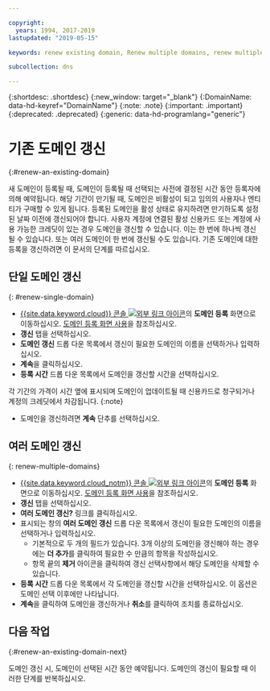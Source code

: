 ```yaml
---

copyright:
  years: 1994, 2017-2019
lastupdated: "2019-05-15"

keywords: renew existing domain, Renew multiple domains, renew multiple existing domains

subcollection: dns

---
```


{:shortdesc: .shortdesc}
{:new_window: target="_blank"}
{:DomainName: data-hd-keyref="DomainName"}
{:note: .note}
{:important: .important}
{:deprecated: .deprecated}
{:generic: data-hd-programlang="generic"}

# 기존 도메인 갱신
{:#renew-an-existing-domain}

새 도메인이 등록될 때, 도메인이 등록될 때 선택되는 사전에 결정된 시간 동안 등록자에 의해 예약됩니다. 해당 기간이 만기될 때, 도메인은 비활성이 되고 임의의 사용자나 엔티티가 구매할 수 있게 됩니다. 등록된 도메인을 활성 상태로 유지하려면 만기하도록 설정된 날짜 이전에 갱신되어야 합니다. 사용자 계정에 연결된 활성 신용카드 또는 계정에 사용 가능한 크레딧이 있는 경우 도메인을 갱신할 수 있습니다. 이는 한 번에 하나씩 갱신될 수 있습니다. 또는 여러 도메인이 한 번에 갱신될 수도 있습니다. 기존 도메인에 대한 등록을 갱신하려면 이 문서의 단계를 따르십시오.

## 단일 도메인 갱신
{: #renew-single-domain}

* [{{site.data.keyword.cloud}} 콘솔 ![외부 링크 아이콘](../../icons/launch-glyph.svg "외부 링크 아이콘")](https://{DomainName}/)의 **도메인 등록** 화면으로 이동하십시오. [도메인 등록 화면 사용](/docs/infrastructure/dns?topic=dns-how-to-use-the-domain-registration-screen)을 참조하십시오.
* **갱신** 탭을 선택하십시오.
* **도메인 갱신** 드롭 다운 목록에서 갱신이 필요한 도메인의 이름을 선택하거나 입력하십시오.
* **계속**을 클릭하십시오.
* **등록 시간** 드롭 다운 목록에서 도메인을 갱신할 시간을 선택하십시오.

각 기간의 가격이 시간 옆에 표시되며 도메인이 업데이트될 때 신용카드로 청구되거나 계정의 크레딧에서 차감됩니다.
{:note}

* 도메인을 갱신하려면 **계속** 단추를 선택하십시오.

## 여러 도메인 갱신
{: renew-multiple-domains}

* [{{site.data.keyword.cloud_notm}} 콘솔 ![외부 링크 아이콘](../../icons/launch-glyph.svg "외부 링크 아이콘")](https://{DomainName}/)의 **도메인 등록** 화면으로 이동하십시오. [도메인 등록 화면 사용](/docs/infrastructure/dns?topic=dns-how-to-use-the-domain-registration-screen)을 참조하십시오.
* **갱신** 탭을 선택하십시오.
* **여러 도메인 갱신?** 링크를 클릭하십시오. 
* 표시되는 창의 **여러 도메인 갱신** 드롭 다운 목록에서 갱신이 필요한 도메인의 이름을 선택하거나 입력하십시오. 
  * 기본적으로 두 개의 필드가 있습니다. 3개 이상의 도메인을 갱신해야 하는 경우에는 **더 추가**를 클릭하여 필요한 수 만큼의 항목을 작성하십시오.
  * 항목 끝의 **제거** 아이콘을 클릭하여 갱신 선택사항에서 해당 도메인을 삭제할 수 있습니다.
* **등록 시간** 드롭 다운 목록에서 각 도메인을 갱신할 시간을 선택하십시오. 이 옵션은 도메인 선택 이후에만 나타납니다. 
* **계속**을 클릭하여 도메인을 갱신하거나 **취소**를 클릭하여 조치를 종료하십시오.


## 다음 작업
{:#renew-an-existing-domain-next}

도메인 갱신 시, 도메인이 선택된 시간 동안 예약됩니다. 도메인의 갱신이 필요할 때 이러한 단계를 반복하십시오.
